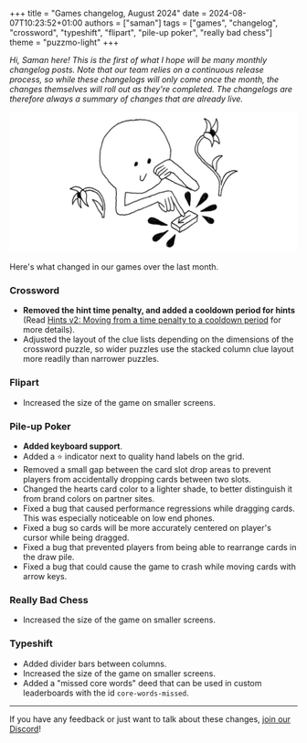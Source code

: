 +++
title = "Games changelog, August 2024"
date = 2024-08-07T10:23:52+01:00
authors = ["saman"]
tags = ["games", "changelog", "crossword", "typeshift", "flipart", "pile-up poker", "really bad chess"]
theme = "puzzmo-light"
+++

_Hi, Saman here! This is the first of what I hope will be many monthly changelog posts. Note that our team relies on a continuous release process, so while these changelogs will only come once the month, the changes themselves will roll out as they're completed. The changelogs are therefore always a summary of changes that are already live._

![An illustration of Puzzmo pressing a button while relaxing between a couple flowers](button-presser.png)

Here's what changed in our games over the last month.

### Crossword

- __Removed the hint time penalty, and added a cooldown period for hints__ (Read [Hints v2: Moving from a time penalty to a cooldown period](https://blog.puzzmo.com/posts/2024/07/22/hints-v2/) for more details).
- Adjusted the layout of the clue lists depending on the dimensions of the crossword puzzle, so wider puzzles use the stacked column clue layout more readily than narrower puzzles.

### Flipart

- Increased the size of the game on smaller screens.

### Pile-up Poker

- __Added keyboard support__.
- Added a ⭐️ indicator next to quality hand labels on the grid.
- Removed a small gap between the card slot drop areas to prevent players from accidentally dropping cards between two slots.
- Changed the hearts card color to a lighter shade, to better distinguish it from brand colors on partner sites.
- Fixed a bug that caused performance regressions while dragging cards. This was especially noticeable on low end phones.
- Fixed a bug so cards will be more accurately centered on player's cursor while being dragged.
- Fixed a bug that prevented players from being able to rearrange cards in the draw pile.
- Fixed a bug that could cause the game to crash while moving cards with arrow keys.

### Really Bad Chess

- Increased the size of the game on smaller screens.

### Typeshift

- Added divider bars between columns.
- Increased the size of the game on smaller screens.
- Added a "missed core words" deed that can be used in custom leaderboards with the id `core-words-missed`.

---

If you have any feedback or just want to talk about these changes, [join our Discord](https://discord.gg/puzzmo)!